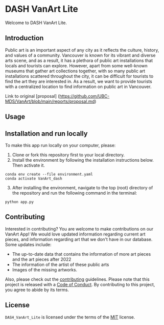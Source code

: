 # DASH VanArt Lite
Welcome to DASH VanArt Lite.

## Introduction

Public art is an important aspect of any city as it reflects the culture, history, and values of a community. Vancouver is known for its vibrant and diverse arts scene, and as a result, it has a plethora of public art installations that locals and tourists can explore. However, apart from some well-known museums that gather art collections together, with so many public art installations scattered throughout the city, it can be difficult for tourists to find the art they are interested in. As a result, we want to provide tourists with a centralized location to find information on public art in Vancouver.

Link to original [proposal] (https://github.com/UBC-MDS/VanArt/blob/main/reports/proposal.md)
## Usage



## Installation and run locally

To make this app run locally on your computer, please:

1. Clone or fork this repository first to your local directory.
2. Install the environment by following the installation instructions below. Then activate it.

```{bash}
conda env create --file environment.yaml
conda activate VanArt_dash
```

3. After installing the environment, navigate to the top (root) directory of the repository and run the following command in the terminal:

```{bash}
python app.py
```


## Contributing

Interested in contributing? You are welcome to make contributions on our VanArt App! We would love updated information regarding current art pieces, and information regarding art that we don't have in our database. Some updates include:
-   The up-to-date data that contains the information of more art pieces and the art pieces after 2022
-   The information of the artist of these public arts
-   Images of the missing artworks.

Also, please check out the [contributing](CONTRIBUTING.md) guidelines. Please note that this project is released with a [Code of Conduct](CODE_OF_CONDUCT.md). By contributing to this project, you agree to abide by its terms.

## License

`DASH_VanArt_Lite` is licensed under the terms of the [MIT](LICENSE) license.